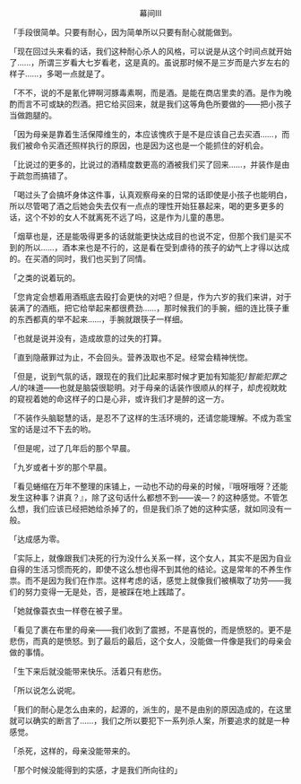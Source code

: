 <p align="center">幕间Ⅲ</p>

「手段很简单。只要有耐心，因为简单所以只要有耐心就能做到。

「现在回过头来看的话，我们这种耐心杀人的风格，可以说是从这个时间点就开始了……，所谓三岁看大七岁看老，这是真的。虽说那时候不是三岁而是六岁左右的样子……，多喝一点就是了。

「不不，说的不是氰化钾啊河豚毒素啊，而是酒。是能在商店里卖的酒。是作为晚酌而言不可或缺的烈酒。把它给买回来，就是我们这等角色所要做的——把小孩子当做跑腿的。

「因为母亲是靠着生活保障维生的，本应该愧疚于是不是应该自己去买酒……，而我们被命令买酒还照样执行的原因，也是因为这也是一个能抓住的好机会。

「比说过的更多的，比说过的酒精度数更高的酒被我们买了回来……，并装作是由于疏忽而搞错了。

「喝过头了会搞坏身体这件事，认真观察母亲的日常的话即使是小孩子也能明白，所以尽管喝了酒之后她会失去仅有一点点的理性开始狂暴起来，喝的更多更多的话，这个不妙的女人不就离死不远了吗，这是作为儿童的愚思。

「烟草也是，还是能吸得更多的话就能更快达成目的也说不定，但那个我们是买不到的所以……，酒本来也是不行的，这是看在受到虐待的孩子的幼气上才得以达成的。在买酒的同时，我们也买到了同情。

「之类的说着玩的。

「您肯定会想着用酒瓶底去殴打会更快的对吧？但是，作为六岁的我们来讲，对于装满了的酒瓶，把它给举起来都很费劲……，那时候我们的手腕，细的连比筷子重的东西都真的举不起来……，手腕就跟筷子一样细。

「也就是说并没有，造成故意的过失的打算。

「直到隐蔽罪过为止，不会回头。营养汲取也不足。经常会精神恍惚。

「但是，说到气氛的话，跟现在的我们比起来那时候才更加有知能犯/*智能犯罪之人*/的味道——也就是脑袋很聪明。对于母亲的话装作很顺从的样子，却虎视眈眈的窥视着她的命这样子的口是心非，或许我们才是醉的这一方。

「不装作头脑聪慧的话，是忍不了这样的生活环境的，还请您能理解。不成为乖宝宝的话是过不下去的哟。

「但是呢，过了几年后的那个早晨。

「九岁或者十岁的那个早晨。

「看见蜷缩在万年不整理的床铺上，一动也不动的母亲的时候，『哦呀哦呀？还能发生这种事？讲真？』，除了这句话什么都想不到——诶—？的这种感觉。不管怎么想，我们应该已经把她给杀掉了的，但是我们杀了她的这种实感，就如同没有一般。

「达成感为零。

「实际上，就像跟我们决死的行为没什么关系一样，这个女人，其实不是因为自业自得的生活习惯而死的，即使不这么想也得不到其他的结论。这是常年的不养生作祟。而不是因为我们在作祟。这样考虑的话，感觉上就像我们被横取了功劳——我们的努力变得一无是处，否，是被踩在地上践踏了。

「她就像蓑衣虫一样卷在被子里。

「看见了裹在布里的母亲——我们收到了震撼，不是喜悦的，而是愤怒的。更不是悲伤，而真的是愤怒。到了最后的最后，这个女人，没能做一件像是我们的母亲会做的事情。

「生下来后就没能带来快乐。活着只有悲伤。

「所以说怎么说呢。

「我们的耐心是怎么由来的，起源的，派生的，是不是由别的原因造成的，在这里就可以确实的断言了……，我们之所以要犯下一系列杀人案，所要追求的就是一种感觉。

「杀死，这样的，母亲没能带来的。

「那个时候没能得到的实感，才是我们所向往的」

